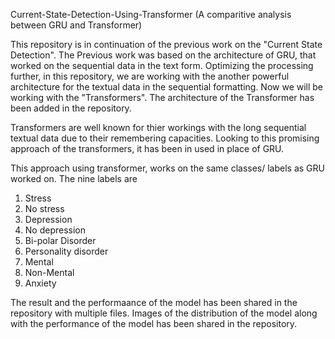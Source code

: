 Current-State-Detection-Using-Transformer
(A comparitive analysis between GRU and Transformer) 

This repository is in continuation of the previous work on the "Current State Detection". The Previous work was based on the architecture of 
GRU, that worked on the sequential data in the text form. 
Optimizing the processing further, in this repository, we are working with the another powerful architecture for the textual data in the 
sequential formatting. Now we will be working with the "Transformers". The architecture of the Transformer has been added in the repository. 

Transformers are well known for thier workings with the long sequential textual data due to their remembering capacities. Looking to this 
promising approach of the transformers, it has been in used in place of GRU. 

This approach using transformer, works on the same classes/ labels as GRU worked on. 
The nine labels are
1. Stress
2. No stress
3. Depression
4. No depression
5. Bi-polar Disorder
6. Personality disorder
7. Mental
8. Non-Mental
9. Anxiety

The result and the performaance of the model has been shared in the repository with multiple files. Images of the distribution of the  model
along with the performance of the model has been shared in the repository. 

